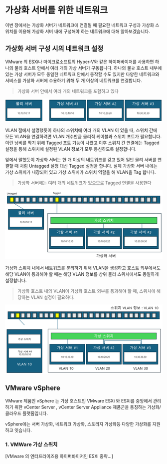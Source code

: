 # 가상화 서버를 위한 네트워크

이번 장에서는 가상화 서버가 네트워크에 연결될 때 필요한 네트워크 구성과 가상화 스위치를 이용해 가상화 서버 내에 구성해야 하는 네트워크에 대해 알아보겠습니다.

## 가상화 서버 구성 시의 네트워크 설정

VMware 의 ESXi나 마이크로소프트의 Hyper-V와 같은 하이퍼바이저를 사용하면 하나의 물리 호스트 안에서 여러 개의 가상 서버가 구동됩니다. 하나의 물ㄹ 호스트 내부에 있는 가상 서버가 모두 동일한 네트워크 안에서 동작할 수도 있지만 다양한 네트워크와 서비스를 가상화 서버에 수용하기 위해 두 개 이상의 네트워크를 연결합니다.

> 가상화 서버 안에서 여러 개의 네트워크를 포함하고 있다

![alt text](./image/image297.png)

VLAN 절에서 설명했듯이 하나의 스위치에 여러 개의 VLAN 이 있을 때, 스위치 간에 모든 VLAN을 연결하려면 VLAN 개수만큼 물리적 케이블과 스위치 포트가 필요합니다. 이런 낭비를 막기 위해 Tagged 포트 기능이 나왔고 이후 스위치 간 연결에는 Tagged 설정을 통해 스위치에 설정된 VLAN 정보가 모두 통신하도록 설정합니다.

앞에서 말했듯이 가상화 서버는 한 개 이상의 네트워크를 갖고 있어 일반 물리 서버를 연결할 때 처럼 Untagged 설정 대신 Tagged 설정을 합니다. 실제 가상화 서버 내에는 가상 스위치가 내장되어 있고 가상 스위치가 스위치 역할을 해 VLAN을 Tag 합니다.

> 가상화 서버에는 여러 개의 네트워크가 있으므로 Tagged 연결을 사용한다

![alt text](./image/image298.png)

가상화 스위치 내에서 네트워크를 분리하기 위해 VLAN을 생성하고 호스트 외부에서도 해당 VLAN이 통과해야 할 때는 해당 VLAN 정보를 상위 물리 스위치에서도 동일하게 설정합니다.

> 가상화 호스트 내의 VLAN이 가상화 호스트 외부를 통과해야 할 때, 스위치에 해당하는 VLAN 설정이 필요하다.

![alt text](./image/image299.png)

## VMware vSphere

VMware 제품인 vSphere 는 가상 호스트인 VMware ESXi 와 ESXi를 중앙에서 관리하기 위한 vCenter Server , vCenter Server Appliance 제품군을 통칭하는 가상화/클라우드 플랫폼입니다.

vSphere에는 서버 가상화, 네트워크 가상화, 스토리지 가상화등 다양한 가상화를 지원하고 잇습니다.

### 1. VMWare 가상 스위치

[VMware 의 엔터프라이즈용 하이퍼바이저인 ESXi 중략...]
